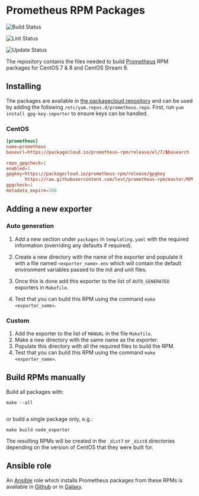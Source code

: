 # Prometheus RPM Packages


![Build Status](https://github.com/lest/prometheus-rpm/actions/workflows/build.yml/badge.svg)
 
![Lint Status](https://github.com/lest/prometheus-rpm/actions/workflows/linter.yml/badge.svg)
 
![Update Status](https://github.com/lest/prometheus-rpm/actions/workflows/check_new_versions.yml/badge.svg)


The repository contains the files needed to build [Prometheus][1] RPM packages
for CentOS 7 & 8 and CentOS Stream 9.

## Installing
The packages are available in [the packagecloud repository][2] and can be used
by adding the following `/etc/yum.repos.d/prometheus.repo`. First, run `yum install gpg-key-importer` to ensure keys can be handled.



### CentOS
``` conf
[prometheus]
name=prometheus
baseurl=https://packagecloud.io/prometheus-rpm/release/el/7/$basearch

repo_gpgcheck=1
enabled=1
gpgkey=https://packagecloud.io/prometheus-rpm/release/gpgkey
       https://raw.githubusercontent.com/lest/prometheus-rpm/master/RPM-GPG-KEY-prometheus-rpm
gpgcheck=1
metadata_expire=300
```

## Adding a new exporter
### Auto generation
1. Add a new section under `packages` in `templating.yaml` with the required information (overriding any defaults if required).
2. Create a new directory with the name of the exporter and populate it with a file named `<exporter_name>.env` which will contain the default environment variables passed to the init and unit files.

3. Once this is done add this exporter to the list of `AUTO_GENERATED` exporters in `Makefile`.


4. Test that you can build this RPM using the command `make <exporter_name>`.

### Custom
1. Add the exporter to the list of `MANUAL` in the file `Makefile`.
2. Make a new directory with the same name as the exporter.
3. Populate this directory with all the required files to build the RPM.
4. Test that you can build this RPM using the command `make <exporter_name>`.

## Build RPMs manually

Build all packages with:

``` shell
make --all


```

or build a single package only, e.g.:

``` shell
make build node_exporter

```

The resulting RPMs will be created in the `_dist7` or `_dist8` directories depending on the version of CentOS that they were built for.

## Ansible role

An [Ansible][3] role which installs Prometheus packages from these RPMs is
available in [Github][4] or in [Galaxy][5].

[1]: https://prometheus.io
[2]: https://packagecloud.io/prometheus-rpm/release
[3]: https://www.ansible.com/
[4]: https://github.com/cogini/ansible-role-prometheus-rpm
[5]: https://galaxy.ansible.com/cogini/prometheus-rpm/
